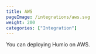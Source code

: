 ```yaml
---
title: AWS
pageImage: /integrations/aws.svg
weight: 200
categories: ["Integration"]
---
```


<!-- TODO: Peter -->

You can deploying Humio on AWS.

